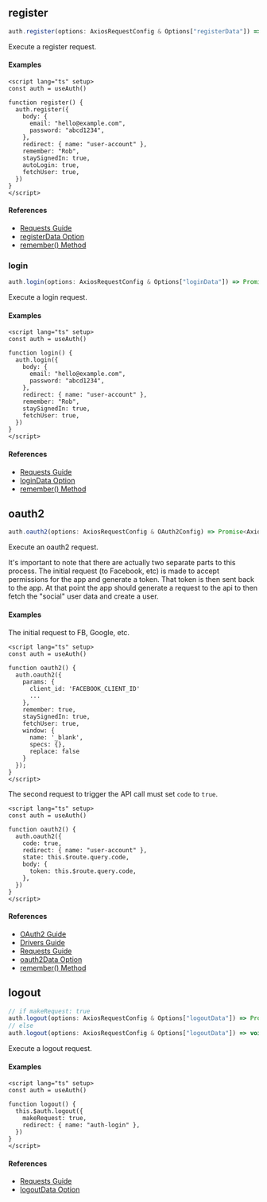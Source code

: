 ## register

```ts
auth.register(options: AxiosRequestConfig & Options["registerData"]) => Promise<AxiosResponse>
```

Execute a register request.

#### Examples

```vue
<script lang="ts" setup>
const auth = useAuth()

function register() {
  auth.register({
    body: {
      email: "hello@example.com",
      password: "abcd1234",
    },
    redirect: { name: "user-account" },
    remember: "Rob",
    staySignedIn: true,
    autoLogin: true,
    fetchUser: true,
  })
}
</script>
```

#### References

- [Requests Guide](/guide/requests)
- [registerData Option](/options/core#registerdata)
- [remember() Method](/methods/utils#remember)

### login

```ts
auth.login(options: AxiosRequestConfig & Options["loginData"]) => Promise<AxiosResponse>
```

Execute a login request.

#### Examples

```vue
<script lang="ts" setup>
const auth = useAuth()

function login() {
  auth.login({
    body: {
      email: "hello@example.com",
      password: "abcd1234",
    },
    redirect: { name: "user-account" },
    remember: "Rob",
    staySignedIn: true,
    fetchUser: true,
  })
}
</script>
```

#### References

- [Requests Guide](/guide/requests)
- [loginData Option](/options/core#logindata)
- [remember() Method](/methods/utils#remember)

## oauth2

```ts
auth.oauth2(options: AxiosRequestConfig & OAuth2Config) => Promise<AxiosResponse>
```

Execute an oauth2 request.

It's important to note that there are actually two separate parts to this process. The initial request (to Facebook, etc) is made to accept permissions for the app and generate a token. That token is then sent back to the app. At that point the app should generate a request to the api to then fetch the "social" user data and create a user.

#### Examples

The initial request to FB, Google, etc.

```vue
<script lang="ts" setup>
const auth = useAuth()

function oauth2() {
  auth.oauth2({
    params: {
      client_id: 'FACEBOOK_CLIENT_ID'
      ...
    },
    remember: true,
    staySignedIn: true,
    fetchUser: true,
    window: {
      name: '_blank',
      specs: {},
      replace: false
    }
  });
}
</script>
```

The second request to trigger the API call must set `code` to `true`.

```vue
<script lang="ts" setup>
const auth = useAuth()

function oauth2() {
  auth.oauth2({
    code: true,
    redirect: { name: "user-account" },
    state: this.$route.query.code,
    body: {
      token: this.$route.query.code,
    },
  })
}
</script>
```

#### References

- [OAuth2 Guide](/guide/oauth2)
- [Drivers Guide](/guide/drivers)
- [Requests Guide](/guide/requests)
- [oauth2Data Option](/options/core#oauth2data)
- [remember() Method](/methods/utils#remember)

## logout

```ts
// if makeRequest: true
auth.logout(options: AxiosRequestConfig & Options["logoutData"]) => Promise<AxiosResponse>
// else
auth.logout(options: AxiosRequestConfig & Options["logoutData"]) => void
```

Execute a logout request.

#### Examples

```vue
<script lang="ts" setup>
const auth = useAuth()

function logout() {
  this.$auth.logout({
    makeRequest: true,
    redirect: { name: "auth-login" },
  })
}
</script>
```

#### References

- [Requests Guide](/guide/requests)
- [logoutData Option](/options/core#logoutdata)
